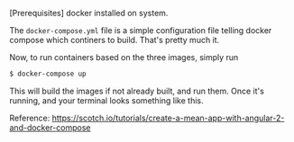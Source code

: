 [Prerequisites]
docker installed on system.


The  `docker-compose.yml`  file is a simple configuration file telling docker compose which continers to build. That's pretty much it.


Now, to run containers based on the three images, simply run

```bash
$ docker-compose up
```


This will build the images if not already built, and run them. 
Once it's running, and your terminal looks something like this.


Reference:  https://scotch.io/tutorials/create-a-mean-app-with-angular-2-and-docker-compose